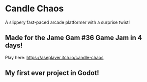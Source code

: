 # Candle Chaos
A slippery fast-paced arcade platformer with a surprise twist!

## Made for the Jame Gam #36 Game Jam in 4 days!
Play here: https://aseplayer.itch.io/candle-chaos

## My first ever project in Godot!
